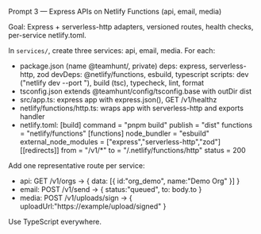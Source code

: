 Prompt 3 — Express APIs on Netlify Functions (api, email, media)

Goal: Express + serverless-http adapters, versioned routes, health checks, per-service netlify.toml.

In `services/`, create three services: api, email, media. For each:
- package.json (name @teamhunt/<svc>, private)
  deps: express, serverless-http, zod
  devDeps: @netlify/functions, esbuild, typescript
  scripts: dev ("netlify dev --port <unique>"), build (tsc), typecheck, lint, format
- tsconfig.json extends @teamhunt/config/tsconfig.base with outDir dist
- src/app.ts: express app with express.json(), GET /v1/healthz
- netlify/functions/http.ts: wraps app with serverless-http and exports handler
- netlify.toml:
  [build]
    command = "pnpm build"
    publish = "dist"
    functions = "netlify/functions"
  [functions]
    node_bundler = "esbuild"
    external_node_modules = ["express","serverless-http","zod"]
  [[redirects]]
    from = "/v1/*"
    to = "/.netlify/functions/http"
    status = 200

Add one representative route per service:
- api: GET /v1/orgs → { data: [{ id:"org_demo", name:"Demo Org" }] }
- email: POST /v1/send → { status:"queued", to: body.to }
- media: POST /v1/uploads/sign → { uploadUrl:"https://example/upload/signed" }

Use TypeScript everywhere.
